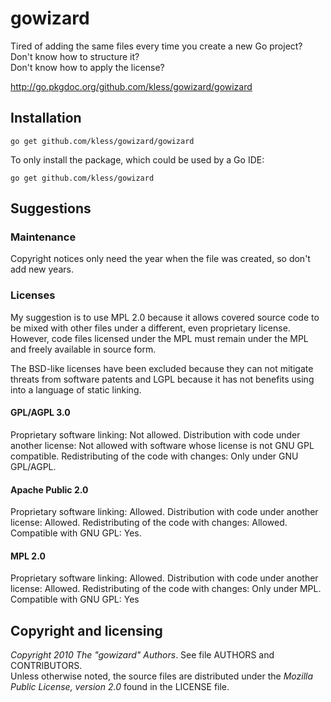 gowizard
========

Tired of adding the same files every time you create a new Go project?  
Don't know how to structure it?  
Don't know how to apply the license?

http://go.pkgdoc.org/github.com/kless/gowizard/gowizard


## Installation

	go get github.com/kless/gowizard/gowizard

To only install the package, which could be used by a Go IDE:

	go get github.com/kless/gowizard


## Suggestions

### Maintenance

Copyright notices only need the year when the file was created, so don't add new
years.

### Licenses

My suggestion is to use MPL 2.0 because it allows covered source code to be mixed
with other files under a different, even proprietary license. However, code
files licensed under the MPL must remain under the MPL and freely available in
source form.

The BSD-like licenses have been excluded because they can not mitigate threats
from software patents and LGPL because it has not benefits using into a language
of static linking.

#### GPL/AGPL 3.0

Proprietary software linking: Not allowed.
Distribution with code under another license: Not allowed with software whose license is not GNU GPL compatible.
Redistributing of the code with changes: Only under GNU GPL/AGPL.

#### Apache Public 2.0

Proprietary software linking: Allowed.
Distribution with code under another license: Allowed.
Redistributing of the code with changes: Allowed.
Compatible with GNU GPL: Yes.

#### MPL 2.0

Proprietary software linking: Allowed.
Distribution with code under another license: Allowed.
Redistributing of the code with changes: Only under MPL.
Compatible with GNU GPL: Yes


## Copyright and licensing

*Copyright 2010  The "gowizard" Authors*. See file AUTHORS and CONTRIBUTORS.  
Unless otherwise noted, the source files are distributed under the
*Mozilla Public License, version 2.0* found in the LICENSE file.

